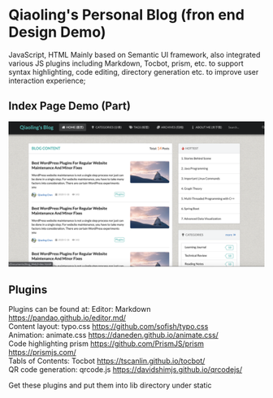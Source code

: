 # Qiaoling's Personal Blog (fron end Design Demo)
JavaScript, HTML
Mainly based on Semantic UI framework, also integrated various JS plugins including Markdown, Tocbot, prism, etc. to support syntax highlighting, code editing, directory generation etc. to improve user interaction experience;

## Index Page Demo (Part)
![image](https://github.com/JolinQChen/Personal-Blog-UI-Design/blob/master/blog.png)

## Plugins
Plugins can be found at:
Editor: Markdown https://pandao.github.io/editor.md/  
Content layout: typo.css https://github.com/sofish/typo.css  
Animation: animate.css https://daneden.github.io/animate.css/  
Code highlighting prism https://github.com/PrismJS/prism  
https://prismjs.com/  
Tabls of Contents: Tocbot https://tscanlin.github.io/tocbot/  
QR code generation: qrcode.js https://davidshimjs.github.io/qrcodejs/  

Get these plugins and put them into lib directory under static
